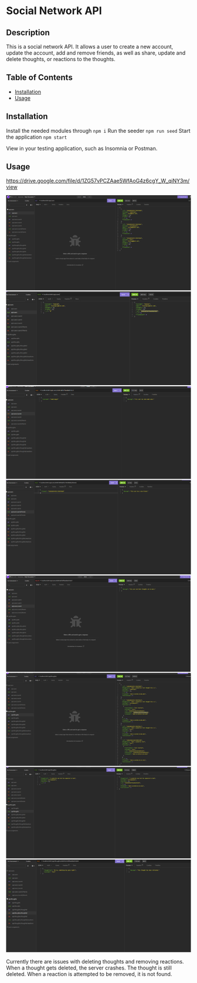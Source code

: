 # Social Network API 

## Description 

This is a social network API. It allows a user to create a new account, update the account, add and remove friends, as well as share, update and delete thoughts, or reactions to the thoughts.
 
## Table of Contents
 
- [Installation](#installation)
- [Usage](#usage) 

##  Installation 

Install the needed modules through `npm i`
Run the seeder `npm run seed`
Start the application `npm start`

View in your testing application, such as Insomnia or Postman.

## Usage 

https://drive.google.com/file/d/1ZG57vPCZAae5WfAoG4z6cgY_W_qiNY3m/view

![Screenshot of getting all users](./assets/img/screenshot-api-user.png) 
![Screenshot of creating new user](./assets/img/screenshot-api-user2.png) 
![Screenshot of updating user](./assets/img/screenshot-user-update.png) 
![Screenshot of adding friend](./assets/img/screenshot-user-friend.png)
![Screenshot of deleting user](./assets/img/screenshot-user-delete.png) 
![Screenshot of getting all thoughts](./assets/img/screenshot-thought.png) 
![Screenshot of creating new thought](./assets/img/screenshot-thought-new.png) 
![Screenshot of updating existing thought](./assets/img/screenshot-thought-update.png) 

Currently there are issues with deleting thoughts and removing reactions.
When a thought gets deleted, the server crashes. The thought is still deleted.
When a reaction is attempted to be removed, it is not found.